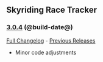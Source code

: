 ## Skyriding Race Tracker
### [3.0.4](https://github.com/diomsg-code/SkyridingRaceTracker/tree/3.0.4) (@build-date@)
[Full Changelog](https://github.com/diomsg-code/SkyridingRaceTracker/compare/3.0.3...3.0.4) - [Previous Releases](https://github.com/diomsg-code/SkyridingRaceTracker/releases)

- Minor code adjustments
